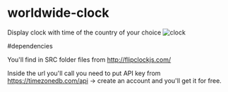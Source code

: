 # worldwide-clock
Display clock with time of the country of your choice
![clock](img.jpg)

#dependencies

You'll find in SRC folder files from http://flipclockjs.com/

Inside the url you'll call you need to put API key from https://timezonedb.com/api -> create an account and you'll get it for free.

